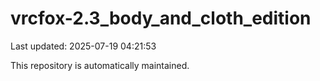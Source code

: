 # vrcfox-2.3_body_and_cloth_edition

Last updated: 2025-07-19 04:21:53

This repository is automatically maintained.
